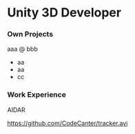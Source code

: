 # Unity 3D Developer

### Own Projects
aaa @ bbb
- aa
- aa
- cc

### Work Experience
AIDAR

https://github.com/CodeCanter/tracker.avi
